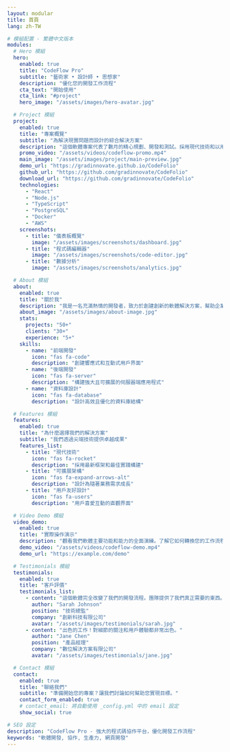 ```yaml
---
layout: modular
title: 首頁
lang: zh-TW

# 模組配置 - 繁體中文版本
modules:
  # Hero 模組
  hero:
    enabled: true
    title: "CodeFlow Pro"
    subtitle: "藝術家 • 設計師 • 思想家"
    description: "優化您的開發工作流程"
    cta_text: "開始使用"
    cta_link: "#project"
    hero_image: "/assets/images/hero-avatar.jpg"

  # Project 模組
  project:
    enabled: true
    title: "專案概覽"
    subtitle: "為解決現實問題而設計的綜合解決方案"
    description: "這個軟體專案代表了數月的精心規劃、開發和測試。採用現代技術和以用戶為中心的設計原則構建，提供卓越的性能和用戶體驗。"
    promo_video: "/assets/videos/codeflow-promo.mp4"
    main_image: "/assets/images/project/main-preview.jpg"
    demo_url: "https://gradinnovate.github.io/CodeFolio"
    github_url: "https://github.com/gradinnovate/CodeFolio"
    download_url: "https://github.com/gradinnovate/CodeFolio"
    technologies:
      - "React"
      - "Node.js"
      - "TypeScript"
      - "PostgreSQL"
      - "Docker"
      - "AWS"
    screenshots:
      - title: "儀表板概覽"
        image: "/assets/images/screenshots/dashboard.jpg"
      - title: "程式碼編輯器"
        image: "/assets/images/screenshots/code-editor.jpg"
      - title: "數據分析"
        image: "/assets/images/screenshots/analytics.jpg"

  # About 模組
  about:
    enabled: true
    title: "關於我"
    description: "我是一名充滿熱情的開發者，致力於創建創新的軟體解決方案，幫助企業成長和成功。憑藉多年現代網頁技術經驗，我專注於構建解決現實問題的用戶友好應用程式。"
    about_image: "/assets/images/about-image.jpg"
    stats:
      projects: "50+"
      clients: "30+"
      experience: "5+"
    skills:
      - name: "前端開發"
        icon: "fas fa-code"
        description: "創建響應式和互動式用戶界面"
      - name: "後端開發"
        icon: "fas fa-server"
        description: "構建強大且可擴展的伺服器端應用程式"
      - name: "資料庫設計"
        icon: "fas fa-database"
        description: "設計高效且優化的資料庫結構"

  # Features 模組
  features:
    enabled: true
    title: "為什麼選擇我們的解決方案"
    subtitle: "我們透過尖端技術提供卓越成果"
    features_list:
      - title: "現代技術"
        icon: "fas fa-rocket"
        description: "採用最新框架和最佳實踐構建"
      - title: "可擴展架構"
        icon: "fas fa-expand-arrows-alt"
        description: "設計為隨著業務需求成長"
      - title: "用戶友好設計"
        icon: "fas fa-users"
        description: "用戶喜愛互動的直觀界面"

  # Video Demo 模組
  video_demo:
    enabled: true
    title: "實際操作演示"
    description: "觀看我們軟體主要功能和能力的全面演練。了解它如何轉換您的工作流程並提升生產力。"
    demo_video: "/assets/videos/codeflow-demo.mp4"
    demo_url: "https://example.com/demo"

  # Testimonials 模組
  testimonials:
    enabled: true
    title: "客戶評價"
    testimonials_list:
      - content: "這個軟體完全改變了我們的開發流程。團隊提供了我們真正需要的東西。"
        author: "Sarah Johnson"
        position: "技術總監"
        company: "創新科技有限公司"
        avatar: "/assets/images/testimonials/sarah.jpg"
      - content: "出色的工作！對細節的關注和用戶體驗都非常出色。"
        author: "Jane Chen"
        position: "產品經理"
        company: "數位解決方案有限公司"
        avatar: "/assets/images/testimonials/jane.jpg"

  # Contact 模組
  contact:
    enabled: true
    title: "聯絡我們"
    subtitle: "準備開始您的專案？讓我們討論如何幫助您實現目標。"
    contact_form_enabled: true
    # contact_email: 將自動使用 _config.yml 中的 email 設定
    show_social: true

# SEO 設定
description: "CodeFlow Pro - 強大的程式碼協作平台，優化開發工作流程"
keywords: "軟體開發, 協作, 生產力, 網頁開發"
---
```


<!-- 所有內容都由模組根據上面的設定動態生成 -->
